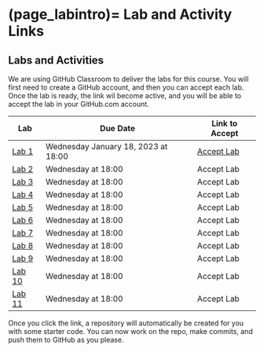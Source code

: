 (page_labintro)=
Lab and Activity Links
=======================

<head>
    <base target="_blank">
</head>

## Labs and Activities

We are using GitHub Classroom to deliver the labs for this course.
You will first need to create a GitHub account, and then you can accept each lab.
Once the lab is ready, the link wil become active, and you will be able to accept the lab in your GitHub.com account.

| Lab                     | Due Date                            | Link to Accept                                        |
|-------------------------|-------------------------------------|-------------------------------------------------------|
| [Lab 1](week01/lab.md)  | Wednesday January 18, 2023 at 18:00 | [Accept Lab](https://classroom.github.com/a/khHjuWzl) |
| [Lab 2](week02/lab.md)  | Wednesday at 18:00                  | Accept Lab[](https://classroom.github.com/a/rK6ZngiD) |
| [Lab 3](week03/lab.md)  | Wednesday at 18:00                  | Accept Lab[](https://classroom.github.com/a/OnTswVbE) |
| [Lab 4](week04/lab.md)  | Wednesday at 18:00                  | Accept Lab[](https://classroom.github.com/a/wPhh9HUJ) |
| [Lab 5](week05/lab.md)  | Wednesday at 18:00                  | Accept Lab[](https://classroom.github.com/a/qx7YHIz-) |
| [Lab 6](week06/lab.md)  | Wednesday at 18:00                  | Accept Lab[](https://classroom.github.com/a/yKRJl5gn) |
| [Lab 7](week08/lab.md)  | Wednesday at 18:00                  | Accept Lab[](https://classroom.github.com/a/g4W74Dab) |
| [Lab 8](week09/lab.md)  | Wednesday at 18:00                  | Accept Lab[](https://classroom.github.com/a/x4t84mM5) |
| [Lab 9](week10/lab.md)  | Wednesday at 18:00                  | Accept Lab[](https://classroom.github.com/a/SLZe1It0) |
| [Lab 10](week11/lab.md) | Wednesday at 18:00                  | Accept Lab[](https://classroom.github.com/a/f3zQvi94) |
| [Lab 11](week13/lab.md) | Wednesday at 18:00                  | Accept Lab[](https://classroom.github.com/a/0GdgdTl7) |

Once you click the link, a repository will automatically be created for you with some starter code.
You can now work on the repo, make commits, and push them to GitHub as you please. 